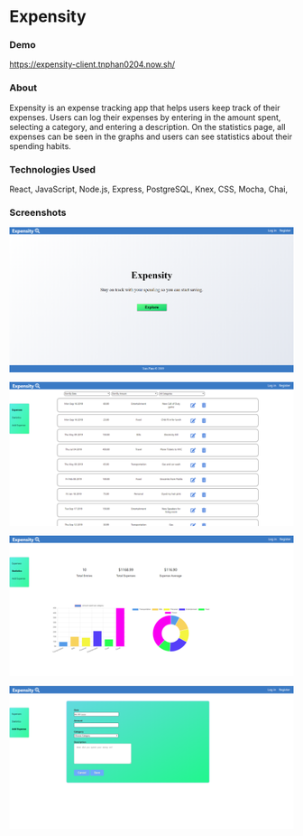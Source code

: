 # Expensity

### Demo
https://expensity-client.tnphan0204.now.sh/

### About
Expensity is an expense tracking app that helps users keep track of their expenses. Users can log their expenses by entering in the amount spent, selecting a category, and entering a description. On the statistics page, all expenses can be seen in the graphs and users can see statistics about their spending habits.


### Technologies Used
React, JavaScript, Node.js, Express, PostgreSQL, Knex, CSS, Mocha, Chai, 

### Screenshots

![](./src/Images/expensity1.png)

![](./src/Images/expensity2.png)

![](./src/Images/expensity3.png)

![](./src/Images/expensity4.png)

